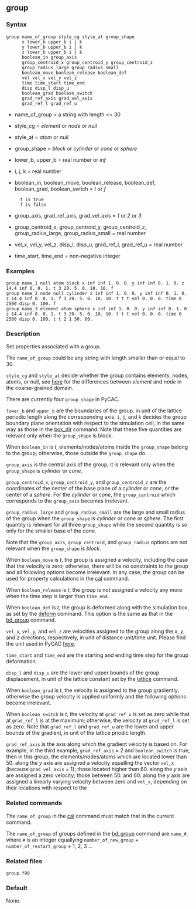 ## group

### Syntax

	group name_of_group style_cg style_at group_shape
	      x lower_b upper_b i j k
	      y lower_b upper_b i j k
	      z lower_b upper_b i j k
	      boolean_in group_axis
	      group_centroid_x group_centroid_y group_centroid_z
	      group_radius_large group_radius_small
	      boolean_move boolean_release boolean_def
	      vel vel_x vel_y vel_z
	      time time_start time_end
	      disp disp_l disp_u
	      boolean_grad boolean_switch
	      grad_ref_axis grad_vel_axis
	      grad_ref_l grad_ref_u

* name\_of\_group = a string with length <= 30

* style\_cg = _element_ or _node_ or _null_

* style\_at = _atom_ or _null_

* group\_shape = _block_ or _cylinder_ or _cone_ or _sphere_

* lower\_b, upper\_b = real number or _inf_

* i, j, k = real number

* boolean\_in, boolean\_move, boolean\_release, boolean\_def, boolean\_grad, boolean\_switch = _t_ or _f_

		t is true
		f is false

* group\_axis, grad\_ref\_axis, grad\_vel\_axis = _1_ or _2_ or _3_

* group\_centroid\_x, group\_centroid\_y, group\_centroid\_z, group\_radius\_large, group\_radius\_small = real number

* vel\_x, vel\_y, vel\_z, disp\_l, disp\_u, grad\_ref\_l, grad\_ref\_u = real number

* time\_start, time\_end = non-negative integer

### Examples

	group name_1 null atom block x inf inf 1. 0. 0. y inf inf 0. 1. 0. z 14.4 inf 0. 0. 1. t 3 20. 5. 0. 10. 10. f
	group name_2 node null cylinder x inf inf 1. 0. 0. y inf inf 0. 1. 0. z 14.4 inf 0. 0. 1. f 3 20. 5. 0. 10. 10. t t t vel 0. 0. 0. time 0 2500 disp 0. 100. f
	group name_3 element atom sphere x inf inf 1. 0. 0. y inf inf 0. 1. 0. z 14.4 inf 0. 0. 1. t 3 20. 5. 0. 10. 10. t t t vel 0. 0. 0. time 0 2500 disp 0. 100. t t 2 1 50. 60.

### Description

Set properties associated with a group.

The `name_of_group` could be any string with length smaller than or equal to 30.

`style_cg` and `style_at` decide whether the group contains elements, nodes, atoms, or null, see [here](ele_node_diff.md) for the differences between _element_ and _node_ in the coarse-grained domain.

There are currently four `group_shape` in PyCAC.

`lower_b` and `upper_b` are the boundaries of the group, in unit of the lattice periodic length along the corresponding axis. `i`, `j`, and `k` decides the group boundary plane orientation with respect to the simulation cell, in the same way as those in the [box_dir](box_dir.md) command. Note that these five quantities are relevant only when the `group_shape` is block.

When `boolean_in` is _t_, elements/nodes/atoms inside the `group_shape` belong to the group; otherwise, those outside the `group_shape` do.

`group_axis` is the central axis of the group; it is relevant only when the `group_shape` is _cylinder_ or _cone_.

`group_centroid_x`, `group_centroid_y`, and `group_centroid_z` are the coordinates of the center of the base plane of a _cylinder_ or _cone_, or the center of a _sphere_. For the _cylinder_ or _cone_, the `group_centroid` which corresponds to the `group_axis` becomes irrelevant.

`group_radius_large` and `group_radius_small` are the large and small radius of the group when the `group_shape` is _cylinder_ or _cone_ or _sphere_. The first quantity is relevant for all three `group_shape` while the second quantity is so only for the smaller base of the _cone_.

Note that the `group_axis`, `group_centroid`, and `group_radius` options are not relevant when the `group_shape` is _block_.

When `boolean_move` is _t_, the group is assigned a velocity, including the case that the velocity is zero; otherwise, there will be no constraints to the group and all following options become irrelevant. In any case, the group can be used for property calculations in the [cal](cal.md) command.

When `boolean_release` is _t_, the group is not assigned a velocity any more when the time step is larger than `time_end`.

When `boolean_def` is _t_, the group is deformed along with the simulation box, as set by the [deform](deform.md) command. This option is the same as that in the [bd_group](bd_group.md) command.

`vel_x`, `vel_y`, and `vel_z` are velocities assigned to the group along the _x_, _y_, and _z_ directions, respectively, in unit of distance unit/time unit. Please find the unit used in PyCAC [here](unit_pycac.md).

`time_start` and `time_end` are the starting and ending time step for the group deformation.

`disp_l` and `disp_u` are the lower and upper bounds of the group displacement, in unit of the lattice constant set by the [lattice](lattice.md) command.

When `boolean_grad` is _t_, the velocity is assigned to the group gradiently; otherwise the group velocity is applied uniformly and the following options become irrelevant.

When `boolean_switch` is _t_, the velocity at `grad_ref_u` is set as zero while that at `grad_ref_l` is at the maximum; otherwise, the velocity at `grad_ref_l` is set as zero. Note that `grad_ref_l` and `grad_ref_u` are the lower and upper bounds of the gradient, in unit of the lattice priodic length.

`grad_ref_axis` is the axis along which the gradient velocity is based on. For example, in the third example, `grad_ref_axis` = 2 and `boolean_switch` is true, then in this group, the elements/nodes/atoms which are located lower than 50. along the _y_ axis are assigned a velocity equalling the vector `vel_x` (because `grad_vel_axis` = 1); those located higher than 60. along the _y_ axis are assigned a zero velocity; those between 50. and 60. along the _y_ axis are assigned a linearly varying velocity between zero and `vel_x`, depending on their locations with respect to the 

### Related commands

The `name_of_group` in the [cal](cal.md) command must match that in the current command.

The `name_of_group` of groups defined in the [bd_group](bd_group.md) command are `name_#`, where `#` is an integer equallying `number_of_new_group` + `number_of_restart_group` + 1, 2, 3 ...

### Related files

`group.f90`

### Default

None.
